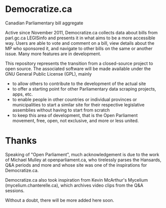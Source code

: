 Democratize.ca
==============
Canadian Parliamentary bill aggregate

Active since November 2011, Democratize.ca collects data about bills from parl.gc.ca LEGISinfo and presents it in what aims to be a more accessible way. Users are able to vote and comment on a bill, view details about the MP who sponsored it, and navigate to other bills on the same or another issue. Many more features are in development.

This repository represents the transition from a closed-source project to open source. The associated software will be made available under the GNU General Public License (GPL), mainly

  -   to allow others to contribute to the development of the actual site
  -   to offer a starting point for other Parliamentary data scraping projects, apps, etc.
  -   to enable people in other countries or individual provinces or municipalities to start a similar 
      site for their respective legislative assemblies without having to start from scratch
  -   to keep this area of development, that is the Open Parliament movement, free, open, not exclusive, and more or less united.

Thanks
======
Speaking of "Open Parliament", much acknowledgement is due to the work of Michael Mulley at openparliament.ca, who tirelessly parses the Hansards, Q&A periods and more and whose site was one of the inspirations for Democratize.ca.

Democratize.ca also took inspiration from Kevin McArthur's Mycelium (mycelium.chanterelle.ca), which archives video clips from the Q&A sessions.

Without a doubt, there will be more added here soon.

